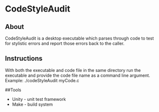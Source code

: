 # CodeStyleAudit


## About
CodeStyleAudit is a desktop executable which parses through code to test for stylistic errors and report those errors back to the caller.

## Instructions
With both the executable and code file in the same directory run the executable and provide the code file name as a command line argument.
Example: ./codeStyleAudit myCode.c

##Tools
* Unity - unit test framework
* Make - build system
